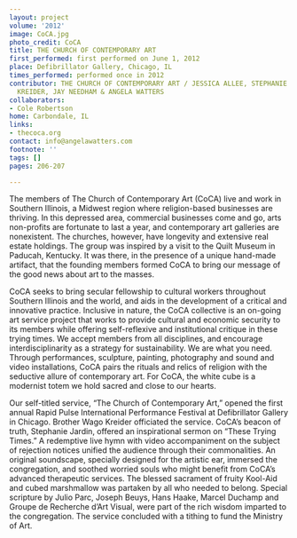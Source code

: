 ```yaml
---
layout: project
volume: '2012'
image: CoCA.jpg
photo_credit: CoCA
title: THE CHURCH OF CONTEMPORARY ART
first_performed: first performed on June 1, 2012
place: Defibrillator Gallery, Chicago, IL
times_performed: performed once in 2012
contributor: THE CHURCH OF CONTEMPORARY ART / JESSICA ALLEE, STEPHANIE JARDIN, WAGO
  KREIDER, JAY NEEDHAM & ANGELA WATTERS
collaborators:
- Cole Robertson
home: Carbondale, IL
links:
- thecoca.org
contact: info@angelawatters.com
footnote: ''
tags: []
pages: 206-207

---
```


The members of The Church of Contemporary Art (CoCA) live and work in Southern Illinois, a Midwest region where religion-based businesses are thriving. In this depressed area, commercial businesses come and go, arts non-profits are fortunate to last a year, and contemporary art galleries are nonexistent. The churches, however, have longevity and extensive real estate holdings. The group was inspired by a visit to the Quilt Museum in Paducah, Kentucky. It was there, in the presence of a unique hand-made artifact, that the founding members formed CoCA to bring our message of the good news about art to the masses.

CoCA seeks to bring secular fellowship to cultural workers throughout Southern Illinois and the world, and aids in the development of a critical and innovative practice. Inclusive in nature, the CoCA collective is an on-going art service project that works to provide cultural and economic security to its members while offering self-reflexive and institutional critique in these trying times. We accept members from all disciplines, and encourage interdisciplinarity as a strategy for sustainability. We are what you need. Through performances, sculpture, painting, photography and sound and video installations, CoCA pairs the rituals and relics of religion with the seductive allure of contemporary art. For CoCA, the white cube is a modernist totem we hold sacred and close to our hearts.

Our self-titled service, “The Church of Contemporary Art,” opened the first annual Rapid Pulse International Performance Festival at Defibrillator Gallery in Chicago. Brother Wago Kreider officiated the service. CoCA’s beacon of truth, Stephanie Jardin, offered an inspirational sermon on “These Trying Times.” A redemptive live hymn with video accompaniment on the subject of rejection notices unified the audience through their commonalities. An original soundscape, specially designed for the artistic ear, immersed the congregation, and soothed worried souls who might benefit from CoCA’s advanced therapeutic services. The blessed sacrament of fruity Kool-Aid and cubed marshmallow was partaken by all who needed to belong. Special scripture by Julio Parc, Joseph Beuys, Hans Haake, Marcel Duchamp and Groupe de Recherche d’Art Visual, were part of the rich wisdom imparted to the congregation. The service concluded with a tithing to fund the Ministry of Art.
